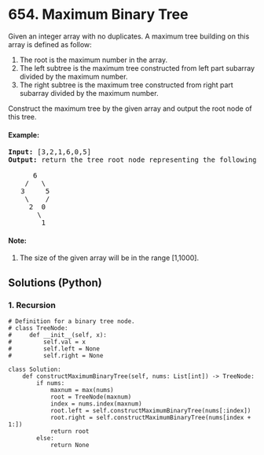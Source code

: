 # 654. Maximum Binary Tree
Given an integer array with no duplicates. A maximum tree building on this array is defined as follow:
1. The root is the maximum number in the array.
2. The left subtree is the maximum tree constructed from left part subarray divided by the maximum number.
3. The right subtree is the maximum tree constructed from right part subarray divided by the maximum number.

Construct the maximum tree by the given array and output the root node of this tree.

#### Example:
<pre>
<strong>Input:</strong> [3,2,1,6,0,5]
<strong>Output:</strong> return the tree root node representing the following tree:

      6
    /   \
   3     5
    \    /
     2  0
       \
        1
</pre>

#### Note:
1. The size of the given array will be in the range [1,1000].

## Solutions (Python)

### 1. Recursion
```Python3
# Definition for a binary tree node.
# class TreeNode:
#     def __init__(self, x):
#         self.val = x
#         self.left = None
#         self.right = None

class Solution:
    def constructMaximumBinaryTree(self, nums: List[int]) -> TreeNode:
        if nums:
            maxnum = max(nums)
            root = TreeNode(maxnum)
            index = nums.index(maxnum)
            root.left = self.constructMaximumBinaryTree(nums[:index])
            root.right = self.constructMaximumBinaryTree(nums[index + 1:])
            return root
        else:
            return None
```
